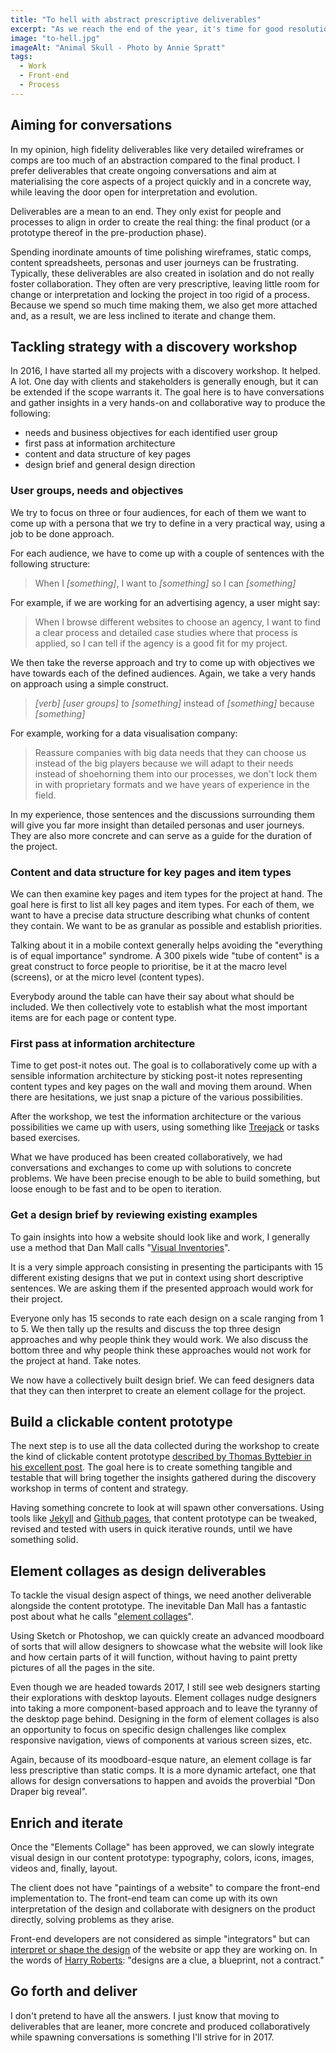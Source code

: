 ```yaml
---
title: "To hell with abstract prescriptive deliverables"
excerpt: "As we reach the end of the year, it's time for good resolutions: one of mine is to ditch prescriptive and abstract deliverables created in isolation in favour of more descriptive, collaborative and concrete ones."
image: "to-hell.jpg"
imageAlt: "Animal Skull - Photo by Annie Spratt"
tags:
  - Work
  - Front-end
  - Process
---
```


## Aiming for conversations

In my opinion, high fidelity deliverables like very detailed wireframes or comps are too much of an abstraction compared to the final product. I prefer deliverables that create ongoing conversations and aim at materialising the core aspects of a project quickly and in a concrete way, while leaving the door open for interpretation and evolution.

Deliverables are a mean to an end. They only exist for people and processes to align in order to create the real thing: the final product (or a prototype thereof in the pre-production phase).

Spending inordinate amounts of time polishing wireframes, static comps, content spreadsheets, personas and user journeys can be frustrating. Typically, these deliverables are also created in isolation and do not really foster collaboration. They often are very prescriptive, leaving little room for change or interpretation and locking the project in too rigid of a process. Because we spend so much time making them, we also get more attached and, as a result, we are less inclined to iterate and change them.

## Tackling strategy with a discovery workshop

In 2016, I have started all my projects with a discovery workshop. It helped. A lot. One day with clients and stakeholders is generally enough, but it can be extended if the scope warrants it. The goal here is to have conversations and gather insights in a very hands-on and collaborative way to produce the following:

- needs and business objectives for each identified user group
- first pass at information architecture
- content and data structure of key pages
- design brief and general design direction

### User groups, needs and objectives

We try to focus on three or four audiences, for each of them we want to come up with a persona that we try to define in a very practical way, using a job to be done approach.

For each audience, we have to come up with a couple of sentences with the following structure:

<blockquote>
  <p>When I <em>[something]</em>, I want to <em>[something]</em> so I can <em>[something]</em></p>
</blockquote>

For example, if we are working for an advertising agency, a user might say:

<blockquote>
  <p>When I browse different websites to choose an agency, I want to find a clear process and detailed case studies where that process is applied, so I can tell if the agency is a good fit for my project.</p>
</blockquote>

We then take the reverse approach and try to come up with objectives we have towards each of the defined audiences. Again, we take a very hands on approach using a simple construct.

<blockquote>
  <p><em>[verb]</em> <em>[user groups]</em> to <em>[something]</em> instead of <em>[something]</em> because <em>[something]</em></p>
</blockquote>

For example, working for a data visualisation company:

<blockquote>
  <p>Reassure companies with big data needs that they can choose us instead of the big players because we will adapt to their needs instead of shoehorning them into our processes, we don't lock them in with proprietary formats and we have years of experience in the field.</p>
</blockquote>

In my experience, those sentences and the discussions surrounding them will give you far more insight than detailed personas and user journeys. They are also more concrete and can serve as a guide for the duration of the project.

### Content and data structure for key pages and item types

We can then examine key pages and item types for the project at hand. The goal here is first to list all key pages and item types. For each of them, we want to have a precise data structure describing what chunks of content they contain. We want to be as granular as possible and establish priorities.

Talking about it in a mobile context generally helps avoiding the "everything is of equal importance" syndrome. A 300 pixels wide "tube of content" is a great construct to force people to prioritise, be it at the macro level (screens), or at the micro level (content types).

Everybody around the table can have their say about what should be included. We then collectively vote to establish what the most important items are for each page or content type.

### First pass at information architecture

Time to get post-it notes out. The goal is to collaboratively come up with a sensible information architecture by sticking post-it notes representing content types and key pages on the wall and moving them around. When there are hesitations, we just snap a picture of the various possibilities.

After the workshop, we test the information architecture or the various possibilities we came up with users, using something like [Treejack](https://www.optimalworkshop.com/treejack/) or tasks based exercises.

What we have produced has been created collaboratively, we had conversations and exchanges to come up with solutions to concrete problems. We have been precise enough to be able to build something, but loose enough to be fast and to be open to iteration.

### Get a design brief by reviewing existing examples

To gain insights into how a website should look like and work, I generally use a method that Dan Mall calls "[Visual Inventories](http://danielmall.com/articles/visual-inventory/)".

It is a very simple approach consisting in presenting the participants with 15 different existing designs that we put in context using short descriptive sentences. We are asking them if the presented approach would work for their project.

Everyone only has 15 seconds to rate each design on a scale ranging from 1 to 5. We then tally up the results and discuss the top three design approaches and why people think they would work. We also discuss the bottom three and why people think these approaches would not work for the project at hand. Take notes.

We now have a collectively built design brief. We can feed designers data that they can then interpret to create an element collage for the project.

## Build a clickable content prototype

The next step is to use all the data collected during the workshop to create the kind of clickable content prototype [described by Thomas Byttebier in his excellent post](http://thomasbyttebier.be/blog/the-bold-beauty-of-content-prototypes). The goal here is to create something tangible and testable that will bring together the insights gathered during the discovery workshop in terms of content and strategy.

Having something concrete to look at will spawn other conversations. Using tools like [Jekyll](http://jekyllrb.com/) and [Github pages](https://pages.github.com), that content prototype can be tweaked, revised and tested with users in quick iterative rounds, until we have something solid.

## Element collages as design deliverables

To tackle the visual design aspect of things, we need another deliverable alongside the content prototype. The inevitable Dan Mall has a fantastic post about what he calls "[element collages](http://danielmall.com/articles/rif-element-collages/)".

Using Sketch or Photoshop, we can quickly create an advanced moodboard of sorts that will allow designers to showcase what the website will look like and how certain parts of it will function, without having to paint pretty pictures of all the pages in the site.

Even though we are headed towards 2017, I still see web designers starting their explorations with desktop layouts. Element collages nudge designers into taking a more component-based approach and to leave the tyranny of the desktop page behind. Designing in the form of element collages is also an opportunity to focus on specific design challenges like complex responsive navigation, views of components at various screen sizes, etc.

Again, because of its moodboard-esque nature, an element collage is far less prescriptive than static comps. It is a more dynamic artefact, one that allows for design conversations to happen and avoids the proverbial "Don Draper big reveal".

## Enrich and iterate

Once the "Elements Collage" has been approved, we can slowly integrate visual design in our content prototype: typography, colors, icons, images, videos and, finally, layout.

The client does not have "paintings of a website" to compare the front-end implementation to. The front-end team can come up with its own interpretation of the design and collaborate with designers on the product directly, solving problems as they arise.

Front-end developers are not considered as simple "integrators" but can [interpret or shape the design](https://www.youtube.com/watch?v=ldx4ZFxMEeo) of the website or app they are working on. In the words of [Harry Roberts](http://csswizardry.com/): "designs are a clue, a blueprint, not a contract."

## Go forth and deliver

I don't pretend to have all the answers. I just know that moving to deliverables that are leaner, more concrete and produced collaboratively while spawning conversations is something I'll strive for in 2017.
